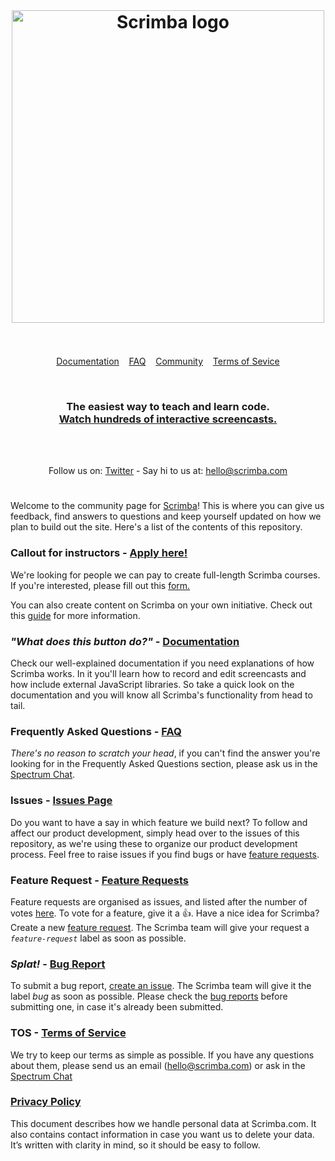 <br>
<h1 align="center">
	<a href="https://scrimba.com/"><img src="https://i.postimg.cc/02tKBTwD/blue.png" width="500" alt="Scrimba logo"></a>
	<br>
<br>
</h1>

<p align="center">
	<a href="DOCS.md">Documentation</a>&nbsp;&nbsp;&nbsp;
  <a href="FAQ.md">FAQ</a>&nbsp;&nbsp;&nbsp;
	<a href="http://bit.ly/scrimba-discord">Community</a>&nbsp;&nbsp;&nbsp;
  <a href="TERMS.md">Terms of Sevice</a>
</p>

<br>

<h3 align="center">
	The easiest way to teach and learn code.
	<br>
	<a href="https://scrimba.com/">Watch hundreds of interactive screencasts.</a>
</h3>

<br>
<br>

<p align="center">
Follow us on: <a href="https://twitter.com/scrimba">Twitter</a> - Say hi to us  at: <a href="mailto:hello@scrimba.com">hello@scrimba.com</a>
</p>

<h1 align="center"></h1>

Welcome to the community page for [Scrimba](https://scrimba.com/)! This is where you can give us feedback, find answers to questions and keep yourself updated on how we plan to build out the site. Here's a list of the contents of this repository.

### Callout for instructors - <a href="https://docs.google.com/forms/d/e/1FAIpQLScZVtqNbNRwmJ0yLS9_QSwM6e-OZiNsBRtUZUZeLBHuE9UHtw/viewform?usp=sf_link">Apply here!</a>
We're looking for people we can pay to create full-length Scrimba courses. If you're interested, please fill out this [form.](https://docs.google.com/forms/d/e/1FAIpQLScZVtqNbNRwmJ0yLS9_QSwM6e-OZiNsBRtUZUZeLBHuE9UHtw/viewform?usp=sf_link) 

You can also create content on Scrimba on your own initiative. Check out this <a href="INSTRUCTORS.md">guide</a> for more information.

### _"What does this button do?"_ - <a href="DOCS.md">Documentation</a>
Check our well-explained documentation if you need explanations of how Scrimba works. In it you'll learn how to record and edit screencasts and how include external JavaScript libraries. So take a quick look on the documentation and you will know all Scrimba's functionality from head to tail.

### Frequently Asked Questions - <a href="FAQ.md">FAQ</a>
_There's no reason to scratch your head_, if you can't find the answer you're looking for in the Frequently Asked Questions section, please ask us in the [Spectrum Chat](https://spectrum.chat/scrimba).

### Issues  - <a href="https://github.com/scrimba/community/issues">Issues Page</a>
Do you want to have a say in which feature we build next? To follow and affect our product development, simply head over to the issues of this repository, as we're using these to organize our product development process. Feel free to raise issues if you find bugs or have <a href="https://github.com/scrimba/community/issues?q=is%3Aopen+is%3Aissue+label%3Afeature-request+sort%3Areactions-%2B1-desc">feature requests</a>.

### Feature Request - <a href="https://github.com/scrimba/community/issues?q=is%3Aopen+is%3Aissue+label%3Afeature-request+sort%3Areactions-%2B1-desc">Feature Requests</a>

Feature requests are organised as issues, and listed after the number of votes <a href="https://github.com/scrimba/community/issues?q=is%3Aopen+is%3Aissue+label%3Afeature-request+sort%3Areactions-%2B1-desc">here</a>. To vote for a feature, give it a :+1:. Have a nice idea for Scrimba? Create a new <a href="https://github.com/scrimba/community/issues/new">feature request</a>. The Scrimba team will give your request a _`feature-request`_ label as soon as possible.

### _Splat!_ -  <a href="https://github.com/scrimba/community/issues?q=is%3Aopen+is%3Aissue+label%3Abug">Bug Report</a>
To submit a bug report, <a href="https://github.com/scrimba/community/issues/new">create an issue</a>. The Scrimba team will give it the label *bug* as soon as possible. Please check the [bug reports](https://github.com/scrimba/community/issues?q=is%3Aopen+is%3Aissue+label%3Abug) before submitting one, in case it's already been submitted.

### TOS - <a href="TERMS.md">Terms of Service</a>
We try to keep our terms as simple as possible. If you have any questions about them, please send us an email (<a href="mailto:hello@scrimba.com">hello@scrimba.com</a>) or ask in the [Spectrum Chat](https://spectrum.chat/scrimba)

### <a href="PRIVACY.md">Privacy Policy</a>
This document describes how we handle personal data at Scrimba.com. It also contains contact information in case you want us to delete your data. It’s written with clarity in mind, so it should be easy to follow.
